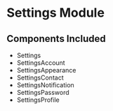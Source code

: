 # Settings Module

## Components Included

- Settings
- SettingsAccount
- SettingsAppearance
- SettingsContact
- SettingsNotification
- SettingsPassword
- SettingsProfile

